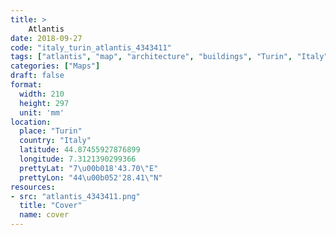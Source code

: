 ```yaml
---
title: > 
    Atlantis
date: 2018-09-27
code: "italy_turin_atlantis_4343411"
tags: ["atlantis", "map", "architecture", "buildings", "Turin", "Italy"]
categories: ["Maps"]
draft: false
format:
  width: 210
  height: 297
  unit: 'mm'
location:
  place: "Turin"
  country: "Italy"
  latitude: 44.87455927876899
  longitude: 7.3121390299366
  prettyLat: "7\u00b018'43.70\"E"
  prettyLon: "44\u00b052'28.41\"N"
resources:
- src: "atlantis_4343411.png"
  title: "Cover"
  name: cover
---
```

